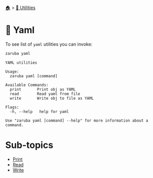 <!--startTocHeader-->
[🏠](../../README.md) > [🔧 Utilities](../README.md)
# 🍠 Yaml
<!--endTocHeader-->

To see list of `yaml` utilities you can invoke:

<!--startCode-->
```bash
zaruba yaml
```

````
YAML utilities

Usage:
  zaruba yaml [command]

Available Commands:
  print       Print obj as YAML
  read        Read yaml from file
  write       Write obj to file as YAML

Flags:
  -h, --help   help for yaml

Use "zaruba yaml [command] --help" for more information about a command.
````
<!--endCode-->

<!--startTocSubTopic-->
# Sub-topics
* [Print](print.md)
* [Read](read.md)
* [Write](write.md)
<!--endTocSubTopic-->